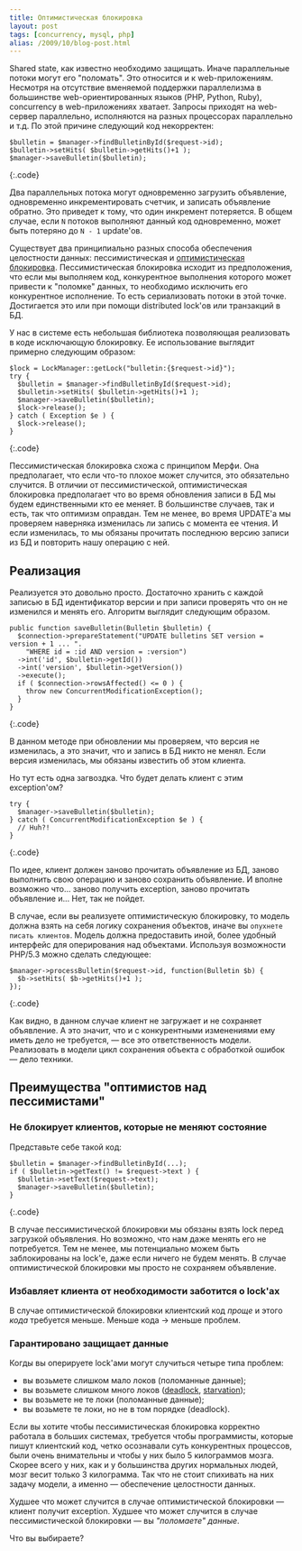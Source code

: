 ```yaml
---
title: Оптимистическая блокировка
layout: post
tags: [concurrency, mysql, php]
alias: /2009/10/blog-post.html
---
```

Shared state, как известно необходимо защищать. Иначе параллельные потоки могут его "поломать". Это относится и к web-приложениям. Несмотря на отсутствие вменяемой поддержки параллелизма в большинстве web-ориентированных языков (PHP, Python, Ruby), concurrency в web-приложениях хватает. Запросы приходят на web-сервер параллельно, исполняются на разных процессорах параллельно и т.д. По этой причине следующий код некорректен:

	$bulletin = $manager->findBulletinById($request->id);
	$bulletin->setHits( $bulletin->getHits()+1 );
	$manager->saveBulletin($bulletin);
{:.code}

Два параллельных потока могут одновременно загрузить объявление, одновременно инкрементировать счетчик, и записать объявление обратно. Это приведет к тому, что один инкремент потеряется. В общем случае, если `N` потоков выполняют данный код одновременно, может быть потеряно до `N - 1` update'ов.

Существует два принципиально разных способа обеспечения целостности данных: пессимистическая и [оптимистическая блокировка][ref-optimistic-locking]. Пессимистическая блокировка исходит из предположения, что если мы выполняем код, конкурентное выполнения которого может привести к "поломке" данных, то необходимо исключить его конкурентное исполнение. То есть сериализовать потоки в этой точке. Достигается это или при помощи distributed lock'ов или транзакций в БД.

У нас в системе есть небольшая библиотека позволяющая реализовать в коде исключающую блокировку. Ее использование выглядит примерно следующим образом:

	$lock = LockManager::getLock("bulletin:{$request->id}");
	try {
	  $bulletin = $manager->findBulletinById($request->id);
	  $bulletin->setHits( $bulletin->getHits()+1 );
	  $manager->saveBulletin($bulletin);
	  $lock->release();
	} catch ( Exception $e ) {
	  $lock->release();
	}
{:.code}

Пессимистическая блокировка схожа с принципом Мерфи. Она предполагает, что если что-то плохое может случится, это обязательно случится. В отличии от пессимистической, оптимистическая блокировка предполагает что во время обновления записи в БД мы будем единственными кто ее меняет. В большинстве случаев, так и есть, так что оптимизм оправдан. Тем не менее, во время UPDATE'а мы проверяем наверняка изменилась ли запись с момента ее чтения. И если изменилась, то мы обязаны прочитать последнюю версию записи из БД и повторить нашу операцию с ней.

Реализация
----------
Реализуется это довольно просто. Достаточно хранить с каждой записью в БД идентификатор версии и при записи проверять что он не изменился и менять его. Алгоритм выглядит следующим образом.

	public function saveBulletin(Bulletin $bulletin) {
	  $connection->prepareStatement("UPDATE bulletins SET version = version + 1 ... ".
	    "WHERE id = :id AND version = :version")
	  ->int('id', $bulletin->getId())
	  ->int('version', $bulletin->getVersion())
	  ->execute();
	  if ( $connection->rowsAffected() <= 0 ) {
	    throw new ConcurrentModificationException();
	  }
	}
{:.code}

В данном методе при обновлении мы проверяем, что версия не изменилась, а это значит, что и запись в БД никто не менял. Если версия изменилась, мы обязаны известить об этом клиента.

Но тут есть одна загвоздка. Что будет делать клиент с этим exception'ом?

	try {
	  $manager->saveBulletin($bulletin);
	} catch ( ConcurrentModificationException $e ) {
	  // Huh?!
	}
{:.code}

По идее, клиент должен заново прочитать объявление из БД, заново выполнить свою операцию и заново сохранить объявление. И вполне возможно что... заново получить exception, заново прочитать объявление и... Нет, так не пойдет.

В случае, если вы реализуете оптимистическую блокировку, то модель должна взять на себя логику сохранения объектов, иначе вы `опухнете писать клиентов`. Модель должна предоставить иной, более удобный интерфейс для оперирования над объектами. Используя возможности PHP/5.3 можно сделать следующее:

	$manager->processBulletin($request->id, function(Bulletin $b) {
	  $b->setHits( $b->getHits()+1 );
	});
{:.code}

Как видно, в данном случае клиент не загружает и не сохраняет объявление. А это значит, что и с конкурентными изменениями ему иметь дело не требуется, — все это ответственность модели. Реализовать в модели цикл сохранения объекта с обработкой ошибок — дело техники.

## Преимущества "оптимистов над пессимистами"

### Не блокирует клиентов, которые не меняют состояние

Представьте себе такой код:

	$bulletin = $manager->findBulletinById(...);
	if ( $bulletin->getText() != $request->text ) {
	  $bulletin->setText($request->text);
	  $manager->saveBulletin($bulletin);
	}
{:.code}

В случае пессимистической блокировки мы обязаны взять lock перед загрузкой объявления. Но возможно, что нам даже менять его не потребуется. Тем не менее, мы потенциально можем быть заблокированы на lock'е, даже если ничего не будем менять. В случае оптимистической блокировки мы просто не сохраняем объявление.

### Избавляет клиента от необходимости заботится о lock'ах

В случае оптимистической блокировки клиентский код _проще_ и этого _кода_ требуется меньше. Меньше кода → меньше проблем.

### Гарантировано защищает данные

Когды вы оперируете lock'ами могут случиться четыре типа проблем:

* вы возьмете слишком мало локов (поломанные данные);
* вы возьмете слишком много локов ([deadlock][ref-deadlock], [starvation][ref-starvation]);
* вы возьмете не те локи (поломанные данные);
* вы возьмете те локи, но не в том порядке (deadlock).

Если вы хотите чтобы пессимистическая блокировка корректно работала в больших системах, требуется чтобы программисты, которые пишут клиентский код, четко осознавали суть конкурентных процессов, были очень внимательны и чтобы у них было 5 килограммов мозга. Скорее всего у них, как и у большинства других нормальных людей, мозг весит только 3 килограмма. Так что не стоит спихивать на них задачу модели, а именно — обеспечение целостности данных.

Худшее что может случится в случае оптимистической блокировки — клиент получит exception. Худшее что может случится в случае пессимистической блокировки — вы *"поломаете" данные*.

Что вы выбираете?

[ref-optimistic-locking]: http://en.wikipedia.org/wiki/Optimistic_concurrency_control
[ref-deadlock]: http://en.wikipedia.org/wiki/Deadlock
[ref-starvation]: http://en.wikipedia.org/wiki/Resource_starvation
